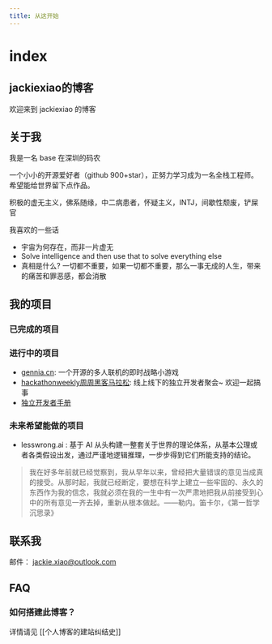 ```yaml
---
title: 从这开始
---
```

# index

## jackiexiao的博客

欢迎来到 jackiexiao 的博客

## 关于我

我是一名 base 在深圳的码农

一个小小的开源爱好者（github 900+star），正努力学习成为一名全栈工程师。希望能给世界留下点作品。

积极的虚无主义，佛系随缘，中二病患者，怀疑主义，INTJ，间歇性颓废，铲屎官

我喜欢的一些话
- 宇宙为何存在，而非一片虚无
- Solve intelligence and then use that to solve everything else
- 真相是什么? 一切都不重要，如果一切都不重要，那么一事无成的人生，带来的痛苦和罪恶感，都会消散

## 我的项目
### 已完成的项目
### 进行中的项目
- [gennia.cn](https://gennia.cn): 一个开源的多人联机的即时战略小游戏
- [hackathonweekly周周黑客马拉松](https://hackathonweekly.com): 线上线下的独立开发者聚会~ 欢迎一起搞事
- [独立开发者手册](https://www.hackathonweekly.com/indie-handbook/getting-started.html)

### 未来希望能做的项目
- lesswrong.ai : 基于 AI 从头构建一整套关于世界的理论体系，从基本公理或者各类假设出发，通过严谨地逻辑推理，一步步得到它们所能支持的结论。
> 我在好多年前就已经觉察到，我从早年以来，曾经把大量错误的意见当成真的接受。从那时起，我就已经断定，要想在科学上建立一些牢固的、永久的东西作为我的信念，我就必须在我的一生中有一次严肃地把我从前接受到心中的所有意见一齐去掉，重新从根本做起。——勒内。笛卡尔，《第一哲学沉思录》

## 联系我
邮件： jackie.xiao@outlook.com

## FAQ

### 如何搭建此博客？

详情请见 [[个人博客的建站纠结史]]